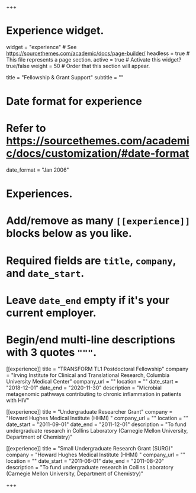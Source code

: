 +++
# Experience widget.
widget = "experience"  # See https://sourcethemes.com/academic/docs/page-builder/
headless = true  # This file represents a page section.
active = true  # Activate this widget? true/false
weight = 50  # Order that this section will appear.

title = "Fellowship & Grant Support"
subtitle = ""

# Date format for experience
#   Refer to https://sourcethemes.com/academic/docs/customization/#date-format
date_format = "Jan 2006"

# Experiences.
#   Add/remove as many `[[experience]]` blocks below as you like.
#   Required fields are `title`, `company`, and `date_start`.
#   Leave `date_end` empty if it's your current employer.
#   Begin/end multi-line descriptions with 3 quotes `"""`.
[[experience]]
  title = "TRANSFORM TL1 Postdoctoral Fellowship"
  company = "Irving Institute for Clinical and Translational Research, Columbia University Medical Center"
  company_url = ""
  location = ""
  date_start = "2018-12-01"
  date_end = "2020-11-30"
  description = "Microbial metagenomic pathways contributing to chronic inflammation in patients with HIV"
  
[[experience]]
  title = "Undergraduate Researcher Grant"
  company = "Howard Hughes Medical Institute (HHMI) "
  company_url = ""
  location = ""
  date_start = "2011-09-01"
  date_end = "2011-12-01"
  description = "To fund undergraduate research in Collins Laboratory (Carnegie Mellon University, Department of Chemistry)"

[[experience]]
  title = "Small Undergraduate Research Grant (SURG)"
  company = "Howard Hughes Medical Institute (HHMI) "
  company_url = ""
  location = ""
  date_start = "2011-06-01"
  date_end = "2011-08-20"
  description = "To fund undergraduate research in Collins Laboratory (Carnegie Mellon University, Department of Chemistry)"

+++
